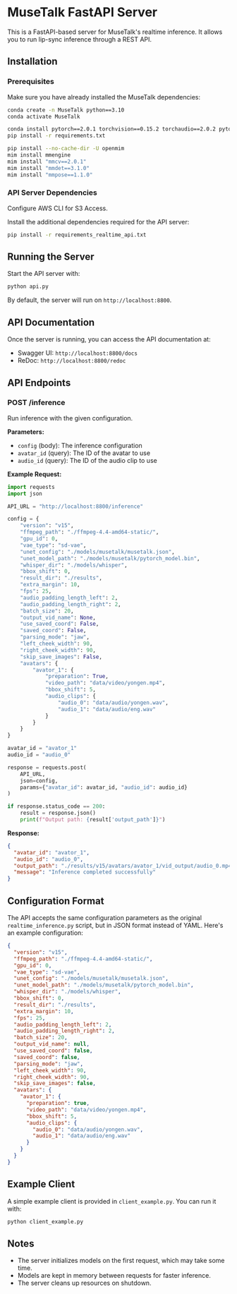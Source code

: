 # MuseTalk FastAPI Server

This is a FastAPI-based server for MuseTalk's realtime inference. It allows you to run lip-sync inference through a REST API.

## Installation

### Prerequisites

Make sure you have already installed the MuseTalk dependencies:

```bash
conda create -n MuseTalk python==3.10
conda activate MuseTalk

conda install pytorch==2.0.1 torchvision==0.15.2 torchaudio==2.0.2 pytorch-cuda=11.8 -c pytorch -c nvidia
pip install -r requirements.txt

pip install --no-cache-dir -U openmim
mim install mmengine
mim install "mmcv==2.0.1"
mim install "mmdet==3.1.0"
mim install "mmpose==1.1.0"
```

### API Server Dependencies

Configure AWS CLI for S3 Access.

Install the additional dependencies required for the API server:

```bash
pip install -r requirements_realtime_api.txt
```

## Running the Server

Start the API server with:

```bash
python api.py
```

By default, the server will run on `http://localhost:8800`.

## API Documentation

Once the server is running, you can access the API documentation at:

- Swagger UI: `http://localhost:8800/docs`
- ReDoc: `http://localhost:8800/redoc`

## API Endpoints

### POST /inference

Run inference with the given configuration.

**Parameters:**

- `config` (body): The inference configuration
- `avatar_id` (query): The ID of the avatar to use
- `audio_id` (query): The ID of the audio clip to use

**Example Request:**

```python
import requests
import json

API_URL = "http://localhost:8800/inference"

config = {
    "version": "v15",
    "ffmpeg_path": "./ffmpeg-4.4-amd64-static/",
    "gpu_id": 0,
    "vae_type": "sd-vae",
    "unet_config": "./models/musetalk/musetalk.json",
    "unet_model_path": "./models/musetalk/pytorch_model.bin",
    "whisper_dir": "./models/whisper",
    "bbox_shift": 0,
    "result_dir": "./results",
    "extra_margin": 10,
    "fps": 25,
    "audio_padding_length_left": 2,
    "audio_padding_length_right": 2,
    "batch_size": 20,
    "output_vid_name": None,
    "use_saved_coord": False,
    "saved_coord": False,
    "parsing_mode": "jaw",
    "left_cheek_width": 90,
    "right_cheek_width": 90,
    "skip_save_images": False,
    "avatars": {
        "avator_1": {
            "preparation": True,
            "video_path": "data/video/yongen.mp4",
            "bbox_shift": 5,
            "audio_clips": {
                "audio_0": "data/audio/yongen.wav",
                "audio_1": "data/audio/eng.wav"
            }
        }
    }
}

avatar_id = "avator_1"
audio_id = "audio_0"

response = requests.post(
    API_URL,
    json=config,
    params={"avatar_id": avatar_id, "audio_id": audio_id}
)

if response.status_code == 200:
    result = response.json()
    print(f"Output path: {result['output_path']}")
```

**Response:**

```json
{
  "avatar_id": "avator_1",
  "audio_id": "audio_0",
  "output_path": "./results/v15/avatars/avator_1/vid_output/audio_0.mp4",
  "message": "Inference completed successfully"
}
```

## Configuration Format

The API accepts the same configuration parameters as the original `realtime_inference.py` script, but in JSON format instead of YAML. Here's an example configuration:

```json
{
  "version": "v15",
  "ffmpeg_path": "./ffmpeg-4.4-amd64-static/",
  "gpu_id": 0,
  "vae_type": "sd-vae",
  "unet_config": "./models/musetalk/musetalk.json",
  "unet_model_path": "./models/musetalk/pytorch_model.bin",
  "whisper_dir": "./models/whisper",
  "bbox_shift": 0,
  "result_dir": "./results",
  "extra_margin": 10,
  "fps": 25,
  "audio_padding_length_left": 2,
  "audio_padding_length_right": 2,
  "batch_size": 20,
  "output_vid_name": null,
  "use_saved_coord": false,
  "saved_coord": false,
  "parsing_mode": "jaw",
  "left_cheek_width": 90,
  "right_cheek_width": 90,
  "skip_save_images": false,
  "avatars": {
    "avator_1": {
      "preparation": true,
      "video_path": "data/video/yongen.mp4",
      "bbox_shift": 5,
      "audio_clips": {
        "audio_0": "data/audio/yongen.wav",
        "audio_1": "data/audio/eng.wav"
      }
    }
  }
}
```

## Example Client

A simple example client is provided in `client_example.py`. You can run it with:

```bash
python client_example.py
```

## Notes

- The server initializes models on the first request, which may take some time.
- Models are kept in memory between requests for faster inference.
- The server cleans up resources on shutdown.
